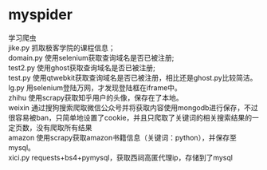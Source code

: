 # myspider
学习爬虫<br>
jike.py  抓取极客学院的课程信息；<br>
domain.py 使用selenium获取查询域名是否已被注册;<br>
test2.py 使用ghost获取查询域名是否已被注册;<br>
test.py 使用qtwebkit获取查询域名是否已被注册，相比还是ghost.py比较简洁。<br>
lg.py 用selenium登陆万网，才发现登陆框在iframe中。<br>
zhihu 使用scrapy获取知乎用户的头像，保存在了本地。<br>
weixin 通过搜狗搜索爬取微信公众号并将获取内容使用mongodb进行保存，不过很容易被ban，只简单地设置了cookie，并且只爬取了关键词的相关搜索结果的一定页数，没有爬取所有结果<br>
amazon 使用scrapy获取amazon书籍信息（关键词：python），并保存至mysql。<br>
xici.py requests+bs4+pymysql，获取西祠高匿代理ip，存储到了mysql
